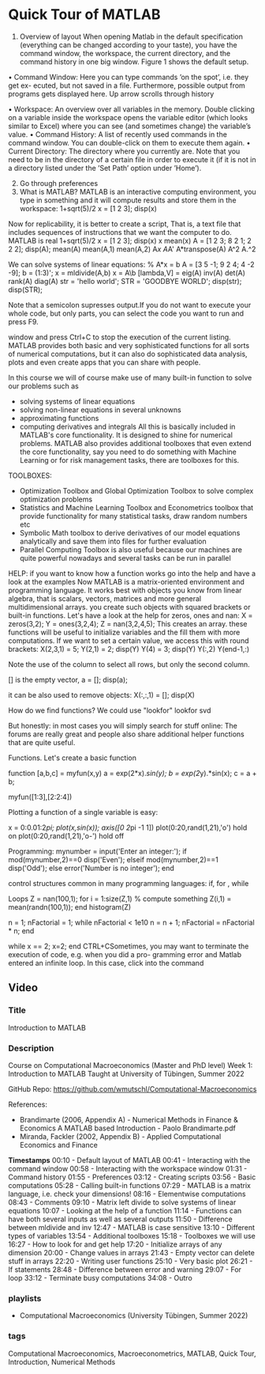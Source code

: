 # Quick Tour of MATLAB

1) Overview of layout
When opening Matlab in the default specification (everything can be changed according to your taste), you have the command window, the workspace, the current directory, and the command history in one big window. Figure 1 shows the default setup.

• Command Window: Here you can type commands ’on the spot’, i.e. they get ex-
ecuted, but not saved in a file. Furthermore, possible output from programs gets displayed here.
Up arrow scrolls through history

• Workspace: An overview over all variables in the memory. Double clicking on a variable inside the workspace opens the variable editor (which looks similar to Excel) where you can see (and sometimes change) the variable’s value.
• Command History: A list of recently used commands in the command window. You can double-click on them to execute them again.
• Current Directory: The directory where you currently are. Note that you need to be in the directory of a certain file in order to execute it (if it is not in a directory listed under the ’Set Path’ option under ’Home’).

2) Go through preferences
3) What is MATLAB?
MATLAB is an interactive computing environment, you type in something and it will compute results and store them in the workspace:
1+sqrt(5)/2
x = [1 2 3];
disp(x)

Now for replicability, it is better to create a script, That is, a text file that includes sequences of instructions that we want the computer to do.
MATLAB is real
1+sqrt(5)/2
x = [1 2 3];
disp(x)
x
mean(x)
A = [1 2 3; 8 2 1; 2 2 2];
disp(A);
mean(A)
mean(A,1)
mean(A,2)
A*x
A*A'
A*transpose(A)
A^2
A.^2

We can solve systems of linear equations:
% A*x = b
A = [3 5 -1;
     9 2 4;
     4 -2 -9];
b = (1:3)';
x = mldivide(A,b)
x = A\b
[lambda,V] = eig(A)
inv(A)
det(A)
rank(A)
diag(A)
str = 'hello world';
STR = 'GOODBYE WORLD';
disp(str);
disp(STR);

Note that a semicolon supresses output.If you do not want to execute your whole code, but only parts, you can select the code
you want to run and press F9.



window and press Ctrl+C to stop the execution of the current listing.
MATLAB provides both basic and very sophisticated functions for all sorts of numerical computations, but it can also do sophisticated data analysis, plots and even create apps that you can share with people.

In this course we will of course make use of many built-in function to solve our problems such as
- solving systems of linear equations
- solving non-linear equations in several unknowns
- approximating functions
- computing derivatives and integrals
All this is basically included in MATLAB's core functionality. It is designed to shine for numerical problems. MATLAB also provides additional toolboxes that even extend the core functionality, say you need to do something with Machine Learning or for risk management tasks, there are toolboxes for this.

TOOLBOXES:
- Optimization Toolbox and Global Optimization Toolbox to solve complex optimization problems
- Statistics and Machine Learning Toolbox and Econometrics toolbox that provide functionality for many statistical tasks, draw random numbers etc
- Symbolic Math toolbox to derive derivatives of our model equations analytically and save them into files for further evaluation
- Parallel Computing Toolbox is also useful because our machines are quite powerful nowadays and several tasks can be run in parallel

HELP:
if you want to know how a function works go into the help and have a look at the examples
Now MATLAB is a matrix-oriented environment and programming language. It works best with objects you know from linear algebra, that is scalars, vectors, matrices and more general multidimensional arrays. you create such objects with squared brackets or built-in functions. Let's have a look at the help for zeros, ones and nan:
X = zeros(3,2);
Y = ones(3,2,4);
Z = nan(3,2,4,5);
This creates an array.
these functions will be useful to initialize variables and the fill them with more computations.
 If we want to set a certain value, we access this with round brackets:
X(2,3,1) = 5;
Y(2,1) = 2;
disp(Y)
Y(4) = 3;
disp(Y)
Y(:,2)
Y(end-1,:)

Note the use of the column to select all rows, but only the second column.

[] is the empty vector,
a = [];
disp(a);

it can be also used to remove objects:
X(:,:,1) = [];
disp(X)


How do we find functions? We could use "lookfor"
lookfor svd

But honestly: in most cases you will simply search for stuff online:
The forums are really great and people also share additional helper functions that are quite useful.

Functions.
Let's create a basic function

function [a,b,c] = myfun(x,y)
a = exp(2*x).*sin(y);
b = exp(2*y).*sin(x);
c = a + b;

myfun([1:3],[2:2:4])

Plotting a function of a single variable is easy:

x = 0:0.01:2*pi;
plot(x,sin(x));
axis([0 2*pi -1 1])
plot(0:20,rand(1,21),'o')
hold on
plot(0:20,rand(1,21),'o-')
hold off


Programming: 
mynumber = input('Enter an integer:');
if mod(mynumber,2)==0
disp('Even');
elseif mod(mynumber,2)==1
disp('Odd');
else
error('Number is no integer');
end

control structures common in many programming languages: if, for , while

Loops
Z = nan(100,1);
for i = 1:size(Z,1)
  % compute something
  Z(i,1) = mean(randn(100,1));
end
histogram(Z)

n = 1;
nFactorial = 1;
while nFactorial < 1e10
n = n + 1;
nFactorial = nFactorial * n;
end

while x == 2; x=2; end
CTRL+CSometimes, you may want to terminate the execution of code, e.g. when you did a pro-
gramming error and Matlab entered an infinite loop. In this case, click into the command


## Video

### Title
Introduction to MATLAB

### Description
Course on Computational Macroeconomics (Master and PhD level)
Week 1: Introduction to MATLAB
Taught at University of Tübingen, Summer 2022

GitHub Repo: https://github.com/wmutschl/Computational-Macroeconomics

References:
- Brandimarte (2006, Appendix A) - Numerical Methods in Finance & Economics A MATLAB based Introduction - Paolo Brandimarte.pdf
- Miranda, Fackler (2002, Appendix B) - Applied Computational Economics and Finance

**Timestamps**
00:10 - Default layout of MATLAB
00:41 - Interacting with the command window
00:58 - Interacting with the workspace window
01:31 - Command history
01:55 - Preferences
03:12 - Creating scripts
03:56 - Basic computations
05:28 - Calling built-in functions
07:29 - MATLAB is a matrix language, i.e. check your dimensions!
08:16 - Elementwise computations
08:43 - Comments
09:10 - Matrix left divide to solve systems of linear equations
10:07 - Looking at the help of a function
11:14 - Functions can have both several inputs as well as several outputs
11:50 - Difference between mldivide and inv
12:47 - MATLAB is case sensitive
13:10 - Different types of variables
13:54 - Additional toolboxes
15:18 - Toolboxes we will use
16:27 - How to look for and get help
17:20 - Initialize arrays of any dimension
20:00 - Change values in arrays
21:43 - Empty vector can delete stuff in arrays
22:20 - Writing user functions
25:10 - Very basic plot
26:21 - If statements
28:48 - Difference between error and warning
29:07 - For loop
33:12 - Terminate busy computations
34:08 - Outro

### playlists
- Computational Macroeconomics (University Tübingen, Summer 2022)

### tags
Computational Macroeconomics, Macroeconometrics, MATLAB, Quick Tour, Introduction, Numerical Methods

